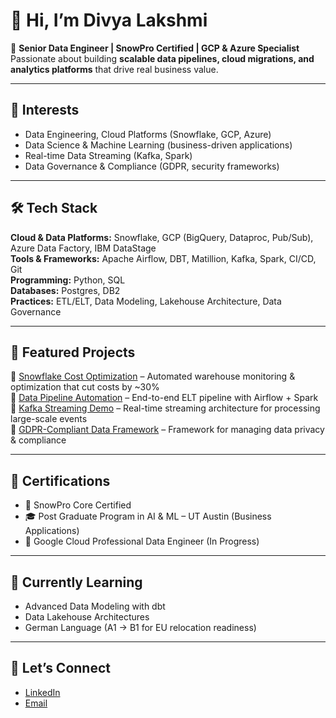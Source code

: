 # 👋 Hi, I’m Divya Lakshmi  

🚀 **Senior Data Engineer | SnowPro Certified | GCP & Azure Specialist**  
Passionate about building **scalable data pipelines, cloud migrations, and analytics platforms** that drive real business value.  

---

## 👀 Interests
- Data Engineering, Cloud Platforms (Snowflake, GCP, Azure)  
- Data Science & Machine Learning (business-driven applications)  
- Real-time Data Streaming (Kafka, Spark)  
- Data Governance & Compliance (GDPR, security frameworks)  

---

## 🛠️ Tech Stack
**Cloud & Data Platforms:** Snowflake, GCP (BigQuery, Dataproc, Pub/Sub), Azure Data Factory, IBM DataStage  
**Tools & Frameworks:** Apache Airflow, DBT, Matillion, Kafka, Spark, CI/CD, Git  
**Programming:** Python, SQL  
**Databases:** Postgres, DB2  
**Practices:** ETL/ELT, Data Modeling, Lakehouse Architecture, Data Governance  

---

## 📂 Featured Projects
🔹 [Snowflake Cost Optimization](https://github.com/yourusername/snowflake-cost-optimizer) – Automated warehouse monitoring & optimization that cut costs by ~30%  
🔹 [Data Pipeline Automation](https://github.com/yourusername/data-pipeline-automation) – End-to-end ELT pipeline with Airflow + Spark  
🔹 [Kafka Streaming Demo](https://github.com/yourusername/kafka-streaming) – Real-time streaming architecture for processing large-scale events  
🔹 [GDPR-Compliant Data Framework](https://github.com/yourusername/data-governance-framework) – Framework for managing data privacy & compliance  

---

## 📜 Certifications
- 🏅 SnowPro Core Certified  
- 🎓 Post Graduate Program in AI & ML – UT Austin (Business Applications)  
- 🎯 Google Cloud Professional Data Engineer (In Progress)  

---

## 🌱 Currently Learning
- Advanced Data Modeling with dbt  
- Data Lakehouse Architectures  
- German Language (A1 → B1 for EU relocation readiness)  

---

## 🤝 Let’s Connect
- [LinkedIn](https://linkedin.com/in/divyalakshmib)  
- [Email](mailto:divyalakshmi.b01@gmail.com)  
